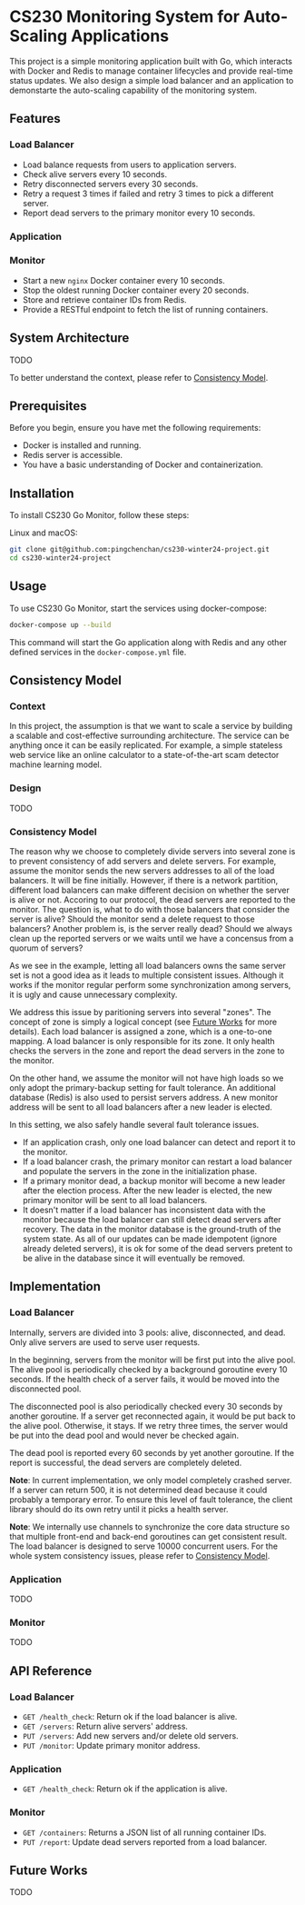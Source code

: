 # CS230 Monitoring System for Auto-Scaling Applications

This project is a simple monitoring application built with Go, which interacts with Docker and Redis to manage container lifecycles and provide real-time status updates. We also design a simple load balancer and an application to demonstarte the auto-scaling capability of the monitoring system. 

## Features

### Load Balancer
- Load balance requests from users to application servers.
- Check alive servers every 10 seconds.
- Retry disconnected servers every 30 seconds.
- Retry a request 3 times if failed and retry 3 times to pick a different server.
- Report dead servers to the primary monitor every 10 seconds.

### Application


### Monitor
- Start a new `nginx` Docker container every 10 seconds.
- Stop the oldest running Docker container every 20 seconds.
- Store and retrieve container IDs from Redis.
- Provide a RESTful endpoint to fetch the list of running containers.

## System Architecture

TODO

To better understand the context, please refer to [Consistency Model](#consistency-model).

## Prerequisites

Before you begin, ensure you have met the following requirements:

- Docker is installed and running.
- Redis server is accessible.
- You have a basic understanding of Docker and containerization.


## Installation

To install CS230 Go Monitor, follow these steps:

Linux and macOS:

```bash
git clone git@github.com:pingchenchan/cs230-winter24-project.git
cd cs230-winter24-project
```

## Usage
To use CS230 Go Monitor, start the services using docker-compose:

```bash
docker-compose up --build
```

This command will start the Go application along with Redis and any other defined services in the `docker-compose.yml` file.

## Consistency Model

### Context
In this project, the assumption is that we want to scale a service by building a scalable and cost-effective surrounding architecture. The service can be anything once it can be easily replicated. For example, a simple stateless web service like an online calculator to a state-of-the-art scam detector machine learning model.

### Design

TODO

<!-- The first step is to add a load balancer so that we can distribute requests to multiple replicated servers.

The second step is t

To ensure the fault tolerance of the monitoring system, the load balancers and monitors are replicated.


For application itself, it doesn't know anything. The only reponsibility is to serve the user request. For the metric agent running in the background, it also only needs to know the presence of Kakfa. We thus completely isolate the application, making incredibly  -->

### Consistency Model

The reason why we choose to completely divide servers into several zone is to prevent consistency of add servers and delete servers. For example, assume the monitor sends the new servers addresses to all of the load balancers. It will be fine initially. However, if there is a network partition, different load balancers can make different decision on whether the server is alive or not. Accoring to our protocol, the dead servers are reported to the monitor. The question is, what to do with those balancers that consider the server is alive? Should the monitor send a delete request to those balancers? Another problem is, is the server really dead? Should we always clean up the reported servers or we waits until we have a concensus from a quorum of servers? 

As we see in the example, letting all load balancers owns the same server set is not a good idea as it leads to multiple consistent issues. Although it works if the monitor regular perform some synchronization among servers, it is ugly and cause unnecessary complexity. 

We address this issue by paritioning servers into several "zones". The concept of zone is simply a logical concept (see [Future Works](#future-works) for more details). Each load balancer is assigned a zone, which is a one-to-one mapping. A load balancer is only responsible for its zone. It only health checks the servers in the zone and report the dead servers in the zone to the monitor.

On the other hand, we assume the monitor will not have high loads so we only adopt the primary-backup setting for fault tolerance. An additional database (Redis) is also used to persist servers address. A new monitor address will be sent to all load balancers after a new leader is elected.

In this setting, we also safely handle several fault tolerance issues. 
- If an application crash, only one load balancer can detect and report it to the monitor.
- If a load balancer crash, the primary monitor can restart a load balancer and populate the servers in the zone in the initialization phase.
- If a primary monitor dead, a backup monitor will become a new leader after the election process. After the new leader is elected, the new primary monitor will be sent to all load balancers.
- It doesn't matter if a load balancer has inconsistent data with the monitor because the load balancer can still detect dead servers after recovery. The data in the monitor database is the ground-truth of the system state. As all of our updates can be made idempotent (ignore already deleted servers), it is ok for some of the dead servers pretent to be alive in the database since it will eventually be removed.


## Implementation

### Load Balancer

Internally, servers are divided into 3 pools: alive, disconnected, and dead. Only alive servers are used to serve user requests.

In the beginning, servers from the monitor will be first put into the alive pool. The alive pool is periodically checked by a background goroutine every 10 seconds. If the health check of a server fails, it would be moved into the disconnected pool.

The disconnected pool is also periodically checked every 30 seconds by another goroutine. If a server get reconnected again, it would be put back to the alive pool. Otherwise, it stays. If we retry three times, the server would be put into the dead pool and would never be checked again.

The dead pool is reported every 60 seconds by yet another goroutine. If the report is successful, the dead servers are completely deleted.


**Note**: In current implementation, we only model completely crashed server. If a server can return 500, it is not determined dead because it could probably a temporary error. To ensure this level of fault tolerance, the client library should do its own retry until it picks a health server.

**Note**: We internally use channels to synchronize the core data structure so that multiple front-end and back-end goroutines can get consistent result. The load balancer is designed to serve 10000 concurrent users. For the whole system consistency issues, please refer to [Consistency Model](#consistency-model). 


### Application

TODO

### Monitor

TODO

## API Reference

### Load Balancer
- `GET /health_check`: Return ok if the load balancer is alive.
- `GET /servers`: Return alive servers' address.
- `PUT /servers`: Add new servers and/or delete old servers.
- `PUT /monitor`: Update primary monitor address.

### Application
- `GET /health_check`: Return ok if the application is alive.

### Monitor
- `GET /containers`: Returns a JSON list of all running container IDs.
- `PUT /report`: Update dead servers reported from a load balancer.

## Future Works

TODO
